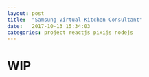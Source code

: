 ```yaml
---
layout: post
title:  "Samsung Virtual Kitchen Consultant"
date:   2017-10-13 15:34:03
categories: project reactjs pixijs nodejs
---
```


# WIP

